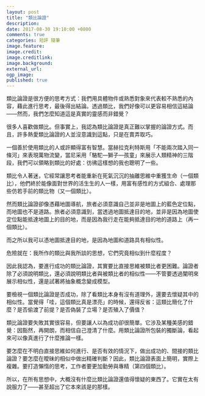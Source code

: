 ```yaml
---
layout: post
title: "類比論證"
description: 
date: 2017-08-30 19:10:00 +0800
comments: true
categories: 短評 隨筆
image.feature: 
image.credit: 
image.creditlink: 
image.background: 
external_url: 
ogp_image: 
published: true
---
```


類比論證是很方便的思考方式：我們用具體物件或熟悉對象來代表較不熟悉的內容，藉此進行思考，最後得出結論。透過類比，我們好像可以更容易相信這結論——然而，我們怎麼知道這是真實的靈感而非錯覺？

很多人喜歡做類比。但事實上，我認為類比論證是真正難以掌握的論證方式。而且，許多熱愛類比論證的人並沒意識到這點，只是在賣弄取巧。

<!--more-->

一個善於使用類比的人或許顯得富有智慧。當赫拉克利特斯用「不能兩次踏入同一條河」來表現萬物流變，當尼采用「駱駝—獅子—孩童」來展示人類精神的三階段，我們可以領略到類比的好處：彷彿這樣想的我也聰明了一些。

類比令人著迷，它經常讓思考者能重新在死氣沉沉的抽離思維中重獲生命（一個類比），他們終於能像面對世界的活生生的人一樣，用富有感性的方式組合、處理那些仿若手前的類比物（又一個類比）。

然而類比論證卻像憑藉地圖導航，旅者必須意識自己並非是地圖上的藍色定位點，而地圖也不是道路。旅者必須意識到，當透過地圖抵達目的地，並非是因為地圖使定位點能抵達地圖上的目的地，而是因為我行走在能夠抵達目的地的道路上（再一個類比）。

而之所以我可以憑地圖抵達目的地，是因為地圖和道路具有相似性。

危險就在：我所作的類比與我所談的思想，它們究竟相似到什麼程度？

因此我認為，要進行成功的類比論證，其實要比直接思維被類比者更困難。論證者除了必須說明類比，還必須說明類比者與被類比者的相似性——不管要透過闡明來展示相似性，還是試著將抽象概念變成模型。

要檢視一個類比論證是否成功，除了看類比本身有沒有道理外，還要去懷疑其中的相似性。當覺得「哇，這個類比真是漂亮」的時候，還得反省：這類比簡化了什麼？是否偷渡了前提？是否偽裝了立場？是否殖入了價值？

類比論證要失敗其實很容易，但要讓人以為成功卻很簡單。它涉及某種美感的錯覺：因豁然，再開朗，而相信自己澄清了什麼。用類比論證所包裝的獨斷論，看起來可以像真進行了什麼推論一樣。

要怎麼在不明白直接思維如何進行、是否有效的情況下，做出成功的、間接的類比論證？要怎麼在曖昧的相似中做出精確判斷？因此，類比論證表面上簡明，實際上複雜。要打造懶惰的思考，工作者要更加勤勞與專精（第四個類比）。

所以，在所有思想中，大概沒有什麼比類比論證還值得懷疑的東西了。它實在太有說服力了——甚至超出了它本來該是的那樣。